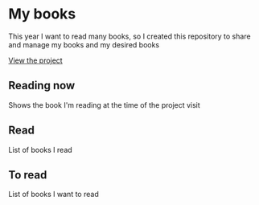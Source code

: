 # My books
This year I want to read many books, so I created this repository to share and manage my books and my desired books

[View the project](https://mauriciomutte.github.io/books/)

## Reading now
Shows the book I'm reading at the time of the project visit

## Read
List of books I read

## To read
List of books I want to read
